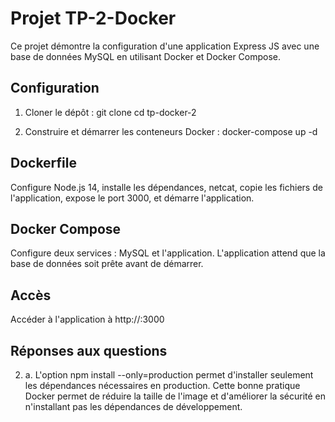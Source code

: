 # Projet TP-2-Docker

Ce projet démontre la configuration d'une application Express JS avec une base de données MySQL en utilisant Docker et Docker Compose.

## Configuration

1. Cloner le dépôt :
    git clone <repository-url>
    cd tp-docker-2

2. Construire et démarrer les conteneurs Docker :
    docker-compose up -d

## Dockerfile
Configure Node.js 14, installe les dépendances, netcat, copie les fichiers de l'application, expose le port 3000, et démarre l'application.

## Docker Compose
Configure deux services : MySQL et l'application. L'application attend que la base de données soit prête avant de démarrer.

## Accès
Accéder à l'application à http://<votre-ip-serveur>:3000

## Réponses aux questions

2. a. L'option npm install --only=production permet d'installer seulement les dépendances nécessaires en production. Cette bonne pratique Docker permet de réduire la taille de l'image et d'améliorer la sécurité en n'installant pas les dépendances de développement.
